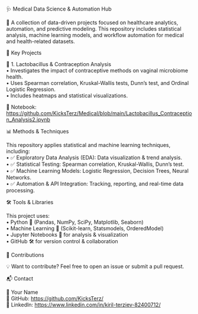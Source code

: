 🩺 Medical Data Science & Automation Hub

🚀 A collection of data-driven projects focused on healthcare analytics, automation, and predictive modeling.
This repository includes statistical analysis, machine learning models, and workflow automation for medical and health-related datasets.

🔬 Key Projects

📌 1. Lactobacillus & Contraception Analysis  
	•	Investigates the impact of contraceptive methods on vaginal microbiome health.  
	•	Uses Spearman correlation, Kruskal-Wallis tests, Dunn’s test, and Ordinal Logistic Regression.  
	•	Includes heatmaps and statistical visualizations.  

📌 Notebook: https://github.com/KicksTerz/Medical/blob/main/Lactobacillus_Contraception_Analysis2.ipynb

📊 Methods & Techniques

This repository applies statistical and machine learning techniques, including:  
	•	✅ Exploratory Data Analysis (EDA): Data visualization & trend analysis.  
	•	✅ Statistical Testing: Spearman correlation, Kruskal-Wallis, Dunn’s test.  
	•	✅ Machine Learning Models: Logistic Regression, Decision Trees, Neural Networks.  
	•	✅ Automation & API Integration: Tracking, reporting, and real-time data processing.  

🛠️ Tools & Libraries

This project uses:  
	•	Python 🐍 (Pandas, NumPy, SciPy, Matplotlib, Seaborn)  
	•	Machine Learning 🤖 (Scikit-learn, Statsmodels, OrderedModel)  
	•	Jupyter Notebooks 📓 for analysis & visualization  
	•	GitHub 🛠 for version control & collaboration  

 📢 Contributions

💡 Want to contribute? Feel free to open an issue or submit a pull request. 

📬 Contact

📩 Your Name  
📌 GitHub: https://github.com/KicksTerz/  
📌 LinkedIn: https://www.linkedin.com/in/kiril-terziev-82400712/  
